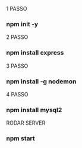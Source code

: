 1 PASSO
### npm init -y

2 PASSO
### npm install express

3 PASSO
### npm install -g nodemon

4 PASSO
### npm install mysql2

RODAR SERVER
### npm start